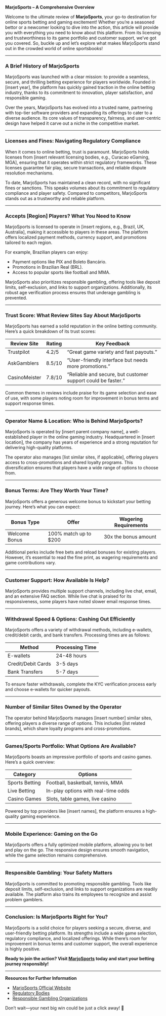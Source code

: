 **MarjoSports – A Comprehensive Overview**  

Welcome to the ultimate review of **MarjoSports**, your go-to destination for online sports betting and gaming excitement! Whether you’re a seasoned bettor or a newcomer looking to dive into the action, this article will provide you with everything you need to know about this platform. From its licensing and trustworthiness to its game portfolio and customer support, we’ve got you covered. So, buckle up and let’s explore what makes MarjoSports stand out in the crowded world of online sportsbooks!  

---

### **A Brief History of MarjoSports**  

MarjoSports was launched with a clear mission: to provide a seamless, secure, and thrilling betting experience for players worldwide. Founded in [insert year], the platform has quickly gained traction in the online betting industry, thanks to its commitment to innovation, player satisfaction, and responsible gaming.  

Over the years, MarjoSports has evolved into a trusted name, partnering with top-tier software providers and expanding its offerings to cater to a diverse audience. Its core values of transparency, fairness, and user-centric design have helped it carve out a niche in the competitive market.  

---

### **Licenses and Fines: Navigating Regulatory Compliance**  

When it comes to online betting, trust is paramount. MarjoSports holds licenses from [insert relevant licensing bodies, e.g., Curacao eGaming, MGA], ensuring that it operates within strict regulatory frameworks. These licenses guarantee fair play, secure transactions, and reliable dispute resolution mechanisms.  

To date, MarjoSports has maintained a clean record, with no significant fines or sanctions. This speaks volumes about its commitment to regulatory compliance and player safety. Compared to competitors, MarjoSports stands out as a trustworthy and reliable platform.  

---

### **Accepts [Region] Players? What You Need to Know**  

MarjoSports is licensed to operate in [insert regions, e.g., Brazil, UK, Australia], making it accessible to players in these areas. The platform offers localized payment methods, currency support, and promotions tailored to each region.  

For example, Brazilian players can enjoy:  
- Payment options like PIX and Boleto Bancário.  
- Promotions in Brazilian Real (BRL).  
- Access to popular sports like football and MMA.  

MarjoSports also prioritizes responsible gambling, offering tools like deposit limits, self-exclusion, and links to support organizations. Additionally, its robust age verification process ensures that underage gambling is prevented.  

---

### **Trust Score: What Review Sites Say About MarjoSports**  

MarjoSports has earned a solid reputation in the online betting community. Here’s a quick breakdown of its trust scores:  

| **Review Site** | **Rating** | **Key Feedback** |  
|------------------|------------|------------------|  
| Trustpilot       | 4.2/5      | “Great game variety and fast payouts.” |  
| AskGamblers      | 8.5/10     | “User-friendly interface but needs more promotions.” |  
| CasinoMeister    | 7.8/10     | “Reliable and secure, but customer support could be faster.” |  

Common themes in reviews include praise for its game selection and ease of use, with some players noting room for improvement in bonus terms and support response times.  

---

### **Operator Name & Location: Who is Behind MarjoSports?**  

MarjoSports is operated by [insert parent company name], a well-established player in the online gaming industry. Headquartered in [insert location], the company has years of experience and a strong reputation for delivering high-quality platforms.  

The operator also manages [list similar sites, if applicable], offering players access to cross-promotions and shared loyalty programs. This diversification ensures that players have a wide range of options to choose from.  

---

### **Bonus Terms: Are They Worth Your Time?**  

MarjoSports offers a generous welcome bonus to kickstart your betting journey. Here’s what you can expect:  

| **Bonus Type** | **Offer** | **Wagering Requirements** |  
|----------------|-----------|---------------------------|  
| Welcome Bonus  | 100% match up to $200 | 30x the bonus amount |  

Additional perks include free bets and reload bonuses for existing players. However, it’s essential to read the fine print, as wagering requirements and game contributions vary.  

---

### **Customer Support: How Available Is Help?**  

MarjoSports provides multiple support channels, including live chat, email, and an extensive FAQ section. While live chat is praised for its responsiveness, some players have noted slower email response times.  

---

### **Withdrawal Speed & Options: Cashing Out Efficiently**  

MarjoSports offers a variety of withdrawal methods, including e-wallets, credit/debit cards, and bank transfers. Processing times are as follows:  

| **Method**       | **Processing Time** |  
|-------------------|---------------------|  
| E-wallets         | 24-48 hours         |  
| Credit/Debit Cards| 3-5 days            |  
| Bank Transfers    | 5-7 days            |  

To ensure faster withdrawals, complete the KYC verification process early and choose e-wallets for quicker payouts.  

---

### **Number of Similar Sites Owned by the Operator**  

The operator behind MarjoSports manages [insert number] similar sites, offering players a diverse range of options. This includes [list related brands], which share loyalty programs and cross-promotions.  

---

### **Games/Sports Portfolio: What Options Are Available?**  

MarjoSports boasts an impressive portfolio of sports and casino games. Here’s a quick overview:  

| **Category**       | **Options** |  
|---------------------|-------------|  
| Sports Betting      | Football, basketball, tennis, MMA |  
| Live Betting        | In-play options with real-time odds |  
| Casino Games        | Slots, table games, live casino |  

Powered by top providers like [insert names], the platform ensures a high-quality gaming experience.  

---

### **Mobile Experience: Gaming on the Go**  

MarjoSports offers a fully optimized mobile platform, allowing you to bet and play on the go. The responsive design ensures smooth navigation, while the game selection remains comprehensive.  

---

### **Responsible Gambling: Your Safety Matters**  

MarjoSports is committed to promoting responsible gambling. Tools like deposit limits, self-exclusion, and links to support organizations are readily available. The platform also trains its employees to recognize and assist problem gamblers.  

---

### **Conclusion: Is MarjoSports Right for You?**  

MarjoSports is a solid choice for players seeking a secure, diverse, and user-friendly betting platform. Its strengths include a wide game selection, regulatory compliance, and localized offerings. While there’s room for improvement in bonus terms and customer support, the overall experience is highly positive.  

**Ready to join the action? Visit [MarjoSports](https://www.marjosports.com.br) today and start your betting journey responsibly!**  

---

**Resources for Further Information**  
- [MarjoSports Official Website](https://www.marjosports.com.br)  
- [Regulatory Bodies](#)  
- [Responsible Gambling Organizations](#)  

Don’t wait—your next big win could be just a click away! 🚀